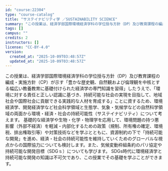```yaml
---
id: "course:22304"
type: "course-catalog"
title: "サステイナビリティ学 ／SUSTAINABILITY SCIENCE"
summary: "この授業は、経済学部国際環境経済学科の学位授与方針（DP）及び教育課程の編成・実施方針（CP）が示す「豊かな歴史観、自然観および倫理観を中核とする幅広い教養教育に基礎付けられた経済学の専門知識を習得」したうえで、「環境に対する責任と正しい…"
tags: []
campus: ""
credits: 2
instructors: []
license: "CC-BY-4.0"
version:
  created_at: "2025-10-09T03:48:57Z"
  updated_at: "2025-10-09T03:48:57Z"
---
```

この授業は、経済学部国際環境経済学科の学位授与方針（DP）及び教育課程の編成・実施方針（CP）が示す「豊かな歴史観、自然観および倫理観を中核とする幅広い教養教育に基礎付けられた経済学の専門知識を習得」したうえで、「環境に対する責任と正しい認識に基づき、持続可能な社会の実現を目指して、地域社会や国際社会に貢献できる実践的な人材を育成する」ことに資するため、環境経済学、開発経済学など社会科学領域と生態学、気象・気候学などの自然科学領域の両面から環境・経済・社会の持続可能性（サステイナビリティ）について考えます。 基礎的な経済学や生物・化学・物理学を応用して、環境問題の持つ悪影響（外部不経済）を軽減・内部化するための政策（規制、所有権の確定、環境税、排出権取引等）や対策技術などを学ぶとともに、資源制約の下で「持続可能な開発」を進め、経済・社会の持続可能性を維持していくためのグローバルな視点からの国際協力についても検討します。また、気候変動枠組条約のパリ協定や持続可能な開発目標（SDGｓ）についても学びます。 SDGs時代に環境経済学と持続可能な開発の知識は不可欠であり、この授業でその基礎を学ぶことができます。
